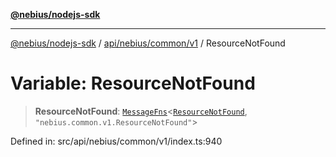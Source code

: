 [**@nebius/nodejs-sdk**](../../../../../README.md)

***

[@nebius/nodejs-sdk](../../../../../README.md) / [api/nebius/common/v1](../README.md) / ResourceNotFound

# Variable: ResourceNotFound

> **ResourceNotFound**: [`MessageFns`](../../../../../runtime/protos/core/interfaces/MessageFns.md)\<[`ResourceNotFound`](../interfaces/ResourceNotFound.md), `"nebius.common.v1.ResourceNotFound"`\>

Defined in: src/api/nebius/common/v1/index.ts:940
